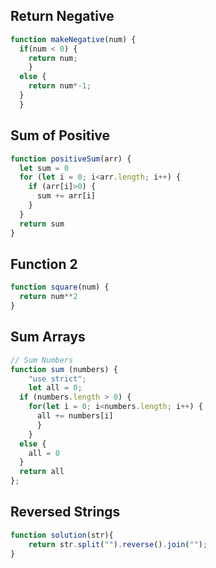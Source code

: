 ## Return Negative

```js
function makeNegative(num) {
  if(num < 0) {
    return num;
    }
  else {
    return num*-1;
  }
  }
```

## Sum of Positive

```js
function positiveSum(arr) {
  let sum = 0
  for (let i = 0; i<arr.length; i++) {
    if (arr[i]>0) {
      sum += arr[i]
    }
  }
  return sum
}
```

## Function 2

```js
function square(num) {
  return num**2
}
```

## Sum Arrays

```js
// Sum Numbers
function sum (numbers) {
    "use strict";
    let all = 0;
  if (numbers.length > 0) {
    for(let i = 0; i<numbers.length; i++) {
      all += numbers[i]
      }
    }
  else {
    all = 0
  }
  return all
};
```

## Reversed Strings

```js
function solution(str){
    return str.split("").reverse().join("");
}
```
